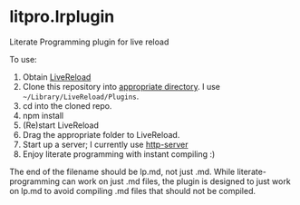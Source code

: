 litpro.lrplugin
===============

Literate Programming plugin for live reload

To use: 

1. Obtain [LiveReload](http://livereload.com/)
2. Clone this repository into [appropriate directory](https://github.com/livereload/livereload-plugins#installing-a-plugin).  I use `~/Library/LiveReload/Plugins`.  
3. cd into the cloned repo.
3. npm install
4. (Re)start LiveReload
5. Drag the appropriate folder to LiveReload. 
6. Start up a server; I currently use [http-server](https://github.com/nodeapps/http-server)
7. Enjoy literate programming with instant compiling :)

The end of the filename should be lp.md, not just .md. While literate-programming can work on just .md files, the plugin is designed to just work on lp.md to avoid compiling .md files that should not be compiled. 